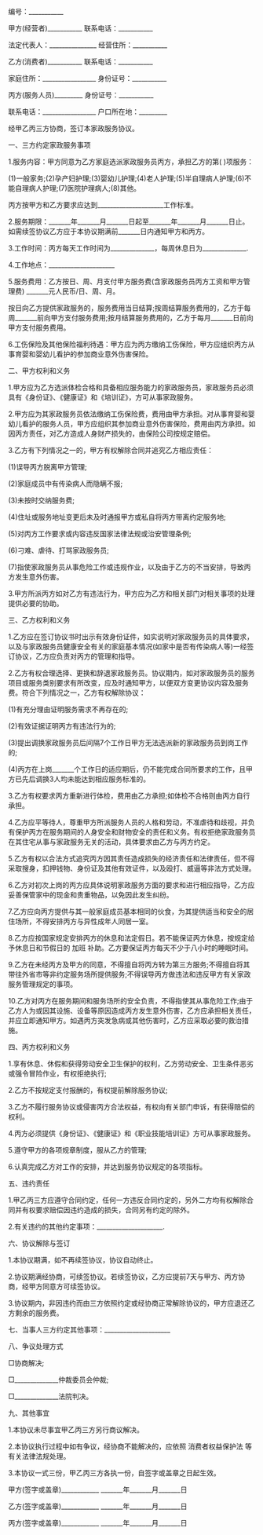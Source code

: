 
 


编号：___________


甲方(经营者)___________ 联系电话：___________


法定代表人：_______________ 经营住所：___________


乙方(消费者)___________ 联系电话：___________


家庭住所：_________________ 身份证号：___________


丙方(服务人员)_________ 身份证号：___________


联系电话：_________________ 户口所在地：_________


经甲乙丙三方协商，签订本家政服务协议。


一、三方约定家政服务事项


1.服务内容：甲方同意为乙方家庭选派家政服务员丙方，承担乙方的第( )项服务：


(1)一般家务;(2)孕产妇护理;(3)婴幼儿护理;(4)老人护理;(5)半自理病人护理;(6)不能自理病人护理;(7)医院护理病人;(8)其他。


丙方按甲方和乙方要求应达到_____________________工作标准。


2.服务期限：_______年_______月_______日起至_______年_______月_______日止。如需续签协议乙方应于本协议期满前_______日内通知甲方和丙方。


3.工作时间：丙方每天工作时间为______________，每周休息日为______________.


4.工作地点：_____________________


5.服务费用：乙方按日、周、月支付甲方服务费(含家政服务员丙方工资和甲方管理费) _______元人民币/日、周、月。


按日向乙方提供家政服务的，服务费用当日结算;按周结算服务费用的，乙方于每周_______前向甲方支付服务费用;按月结算服务费用的，乙方于每月_______日前向甲方支付服务费用。


6.工伤保险及其他保险福利待遇：甲方应为丙方缴纳工伤保险，甲方应组织丙方从事育婴和婴幼儿看护的参加商业意外伤害保险。


二、甲方权利和义务


1.甲方应为乙方选派体检合格和具备相应服务能力的家政服务员，家政服务员必须具有《身份证》、《健康证》和《培训证》，方可从事家政服务。


2.甲方应为其家政服务员依法缴纳工伤保险费，费用由甲方承担。对从事育婴和婴幼儿看护的服务人员，甲方应组织其参加商业意外伤害保险，费用由丙方承担。如因丙方责任，对乙方造成人身财产损失的，由保险公司按规定赔偿。


3.乙方有下列情况之一的，甲方有权解除合同并追究乙方相应责任：


(1)误导丙方脱离甲方管理;


(2)家庭成员中有传染病人而隐瞒不报;


(3)未按时交纳服务费;


(4)住址或服务地址变更后未及时通报甲方或私自将丙方带离约定服务地;


(5)对丙方工作要求或内容违反国家法律法规或治安管理条例;


(6)刁难、虐待、打骂家政服务员;


(7)指使家政服务员从事危险工作或违规作业，以及由于乙方的不当安排，导致丙方发生意外伤害。


3.甲方所派丙方如对乙方有违法行为，甲方应为乙方和相关部门对相关事项的处理提供必要的协助。


三、乙方权利和义务


1.乙方应在签订协议书时出示有效身份证件，如实说明对家政服务员的具体要求，以及与家政服务员健康安全有关的家庭基本情况(如家中是否有传染病人等)一经签订协议，乙方应负责对丙方的管理和指导。


2.乙方有权合理选择、更换和辞退家政服务员。协议期内，如对家政服务员的服务项目或服务类别要求有所改变，应及时通知甲方，以便双方变更协议内容及服务费。符合下列情况之一，乙方有权解除协议：


(1)有充分理由证明服务需求不再存在的;


(2)有效证据证明丙方有违法行为的;


(3)提出调换家政服务员后间隔7个工作日甲方无法选派新的家政服务员到岗工作的;


(4)丙方在上岗_______个工作日的适应期后，仍不能完成合同所要求的工作，且甲方已先后调换3人均未能达到相应服务标准的。


3.乙方有权要求丙方重新进行体检，费用由乙方承担;如体检不合格则由丙方自行承担。


4.乙方应平等待人，尊重甲方所派服务人员的人格和劳动，不准虐待和歧视，并负有保护丙方在服务期间的人身安全和财物安全的责任和义务。有权拒绝家政服务员在其住宅从事与家政服务无关的活动，具体要求由乙方与丙方约定。


5.乙方有权以合法方式追究丙方因其责任造成损失的经济责任和法律责任，但不得采取搜身，扣押钱物、身份证及其他有效证件，以及殴打、威逼等非法方式处理。


6.乙方对初次上岗的丙方应具体说明家政服务方面的要求和进行相应指导，乙方应妥善保管家中的现金和贵重物品，以免因此发生纠纷。


7.乙方应向丙方提供与其一般家庭成员基本相同的伙食，为其提供适当和安全的居住场所，不得安排丙方与异性成年人同居一室。


8.乙方应按国家规定安排丙方的休息和法定假日。若不能保证丙方休息，按规定给予休息日和节假日的
加班
补助。乙方要保证丙方每天不少于八小时的睡眠时间。


9.乙方在未经丙方及甲方的同意，不得擅自将丙方转为第三方服务;不得擅自将其带往外省市等非约定服务场所提供服务;不得误导丙方做违法和违反甲方有关家政服务管理规定的事项。


10.乙方对丙方在服务期间和服务场所的安全负责，不得指使其从事危险工作;由于乙方人为或因其设施、设备等原因造成丙方发生意外伤害，乙方应承担相关责任，并应立即通知甲方。如遇丙方突发急病或其他伤害时，乙方应采取必要的救治措施。


四、丙方权利和义务


1.享有休息、休假和获得劳动安全卫生保护的权利，乙方劳动安全、卫生条件恶劣或强令冒险作业，有权拒绝执行;


2.乙方不按规定支付报酬的，有权提前解除服务协议;


3.乙方不履行服务协议或侵害丙方合法权益，有权向有关部门申诉，有获得赔偿的权利。


4.丙方必须提供《身份证》、《健康证》和《职业技能培训证》方可从事家政服务。


5.遵守甲方的各项规章制度，服从乙方的管理;


6.认真完成乙方对工作的安排，并达到服务协议规定的各项指标。


五、违约责任


1.甲乙丙三方应遵守合同约定，任何一方违反合同约定的，另外二方均有权解除合同并有权要求赔偿因违约造成的损失，合同另有约定的除外。


2.有关违约的其他约定事项：_____________________.


六、协议解除与签订


1.本协议期满，如不再续签协议，协议自动终止。


2.协议期满经协商，可续签协议。若续签协议，乙方应提前7天与甲方、丙方协商，经甲方同意方可续签协议。


3.协议期内，非因违约而由三方依照约定或经协商正常解除协议的，甲方应退还乙方剩余的服务费。


七、当事人三方约定其他事项：_____________________


八、争议处理方式


□协商解决;


□______________仲裁委员会仲裁;


□______________法院判决。


九、其他事宜


1.本协议未尽事宜甲乙丙三方另行商议解决。


2.本协议执行过程中如有争议，经协商不能解决的，应依照
消费者权益保护法
等有关法律法规处理。


3.本协议一式三份，甲乙丙三方各执一份，自签字或盖章之日起生效。


甲方(签字或盖章)____________ _______年_______月_______日


乙方(签字或盖章)____________ _______年_______月_______日


丙方(签字或盖章)____________ _______年_______月_______日
 


 

 
 
 
 
 
  


  
 

  


  


  
 
 
 
 


